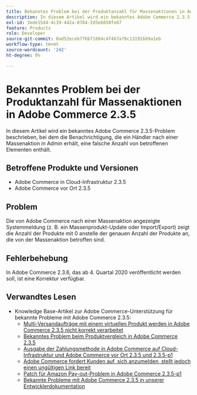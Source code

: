 ```yaml
---
title: Bekanntes Problem bei der Produktanzahl für Massenaktionen in Adobe Commerce 2.3.5
description: In diesem Artikel wird ein bekanntes Adobe Commerce 2.3.5-Problem beschrieben, bei dem die Benachrichtigung, die ein Händler nach einer Massenaktion in Admin erhält, eine falsche Anzahl von betroffenen Elementen enthält.
exl-id: 3ede15d4-4c39-442a-8784-2d5e6650fe67
feature: Products
role: Developer
source-git-commit: 0ad52eceb776b71604c4f467a70c13191bb9a1eb
workflow-type: tm+mt
source-wordcount: '242'
ht-degree: 0%

---
```


# Bekanntes Problem bei der Produktanzahl für Massenaktionen in Adobe Commerce 2.3.5

In diesem Artikel wird ein bekanntes Adobe Commerce 2.3.5-Problem beschrieben, bei dem die Benachrichtigung, die ein Händler nach einer Massenaktion in Admin erhält, eine falsche Anzahl von betroffenen Elementen enthält.

## Betroffene Produkte und Versionen

* Adobe Commerce in Cloud-Infrastruktur 2.3.5
* Adobe Commerce vor Ort 2.3.5

## Problem

Die von Adobe Commerce nach einer Massenaktion angezeigte Systemmeldung (z. B. ein Massenprodukt-Update oder Import/Export) zeigt die Anzahl der Produkte mit 0 anstelle der genauen Anzahl der Produkte an, die von der Massenaktion betroffen sind.

## Fehlerbehebung

In Adobe Commerce 2.3.6, das ab 4. Quartal 2020 veröffentlicht werden soll, ist eine Korrektur verfügbar.

## Verwandtes Lesen

* Knowledge Base-Artikel zur Adobe Commerce-Unterstützung für bekannte Probleme mit Adobe Commerce 2.3.5:
   * [Multi-Versandaufträge mit einem virtuellen Produkt werden in Adobe Commerce 2.3.5 nicht korrekt verarbeitet](/help/troubleshooting/miscellaneous/magento-2-3-5-known-issue-virtual-product-multi-ship-orders.md)
   * [Bekanntes Problem beim Produktvergleich in Adobe Commerce 2.3.5](/help/troubleshooting/storefront/product-comparison-known-issue-in-magento-2-3-5.md)
   * [Ausgabe der Zahlungsmethode in Adobe Commerce auf Cloud-Infrastruktur und Adobe Commerce vor Ort 2.3.5 und 2.3.5-p1](/help/troubleshooting/known-issues-patches-attached/magento-2-3-5-2-3-5-p1-patch-country-payment-issue.md)
   * [Adobe Commerce fordert Kunden auf, sich anzumelden, stellt jedoch einen ungültigen Link bereit](/help/troubleshooting/known-issues-patches-attached/magento-prompts-customers-log-in-invalid-link.md)
   * [Patch für Amazon Pay-out-Problem in Adobe Commerce 2.3.5-p1](/help/troubleshooting/payments/patch-for-amazon-pay-checkout-issue-in-magento-2-3-5-p1.md)
   * [Bekannte Probleme mit Adobe Commerce 2.3.5 in unserer Entwicklerdokumentation](https://devdocs.magento.com/guides/v2.3/release-notes/release-notes-2-3-5-commerce.html#known-issues)
